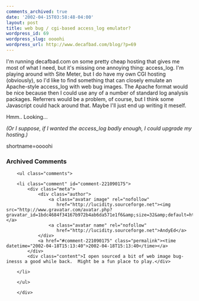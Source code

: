 ```yaml
---
comments_archived: true
date: '2002-04-15T03:58:48-04:00'
layout: post
title: web bug / cgi-based access_log emulator?
wordpress_id: 69
wordpress_slug: oooohi
wordpress_url: http://www.decafbad.com/blog/?p=69
---
```

<p>I'm running decafbad.com on some pretty cheap hosting that gives me most of what I need, but it's missing one annoying thing:  access_log.  I'm playing around with Site Meter, but I do have my own CGI hosting (obviously), so I'd like to find something that can closely emulate an Apache-style access_log with web bug images.  The Apache format would be nice because then I could use any of a number of standard log analysis packages.  Referrers would be a problem, of course, but I think some Javascript could hack around that.  Maybe I'll just end up writing it meself. </p>
<p>Hmm..  Looking...</p>
<p><i>(Or I suppose, if I wanted the access_log badly enough, I could upgrade my hosting.)</i></p>
<!--more-->
shortname=oooohi

<div id="comments" class="comments archived-comments">
            <h3>Archived Comments</h3>
            
        <ul class="comments">
            
        <li class="comment" id="comment-221090175">
            <div class="meta">
                <div class="author">
                    <a class="avatar image" rel="nofollow" 
                       href="http://lucidity.sourceforge.net"><img src="http://www.gravatar.com/avatar.php?gravatar_id=1bdc4684f34167b972b4ab6da571e1f6&amp;size=32&amp;default=http://mediacdn.disqus.com/1320279820/images/noavatar32.png"/></a>
                    <a class="avatar name" rel="nofollow" 
                       href="http://lucidity.sourceforge.net">AndyEd</a>
                </div>
                <a href="#comment-221090175" class="permalink"><time datetime="2002-04-18T15:13:40">2002-04-18T15:13:40</time></a>
            </div>
            <div class="content">I open sourced a bit of web image bug-inesss a good while back.  Might be a fun place to play.</div>
            
        </li>
    
        </ul>
    
        </div>
    